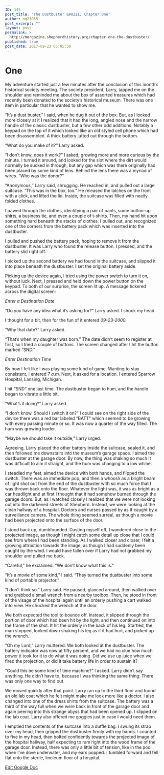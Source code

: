 ```yaml
---
ID: 145
post_title: 'The Dustbuster &#8211; Chapter One'
author: ng23055
post_excerpt: ""
layout: post
permalink: >
  http://morgazine.shepherdhistory.org/chapter-one-the-dustbuster/
published: true
post_date: 2017-09-23 05:05:58
---
```

<h1>One</h1>
My adventure started just a few minutes after the conclusion of this month’s historical society meeting. The society president, Larry, tapped me on the shoulder and reminded me about the box of assorted treasures which had recently been donated to the society’s historical museum. There was one item in particular that he wanted to show me.

“It’s a dust buster,” I said, when he dug it out of the box. But, as I looked more closely at it I realized that it had the long, angled nose and the narrow handle of the classic dustbuster, but a few other odd additions. Notably a keypad on the top of it which looked like an old styled cell phone which had been disassembled. A thick battery jutted out through the bottom.

“What do you make of it?” Larry asked.

“I don’t know, does it work?” I asked, growing more and more curious by the minute. I turned it around, and looked for the slot where the dirt would normally be sucked in through, but any gap which was there originally had been placed by some kind of lens. Behind the lens there was a myriad of wires. “Who was the donor?”

“Anonymous,” Larry said, shrugging. He reached in, and pulled out a large suitcase. “This was in the box, too.” He released the latches on the front with a click, and lifted the lid. Inside, the suitcase was filled with neatly folded clothes.

I pawed through the clothes, identifying a pair of pants, some button-up shirts, a business tie, and even a couple of t-shirts. Then, my hand hit upon something hard beneath the stacks of clothes. I pulled out, and recognized one of the corners from the battery pack which was inserted into the dustbuster.

I pulled and pushed the battery pack, hoping to remove it from the dustbuster. It was Larry who found the release button. I pressed, and the battery slid right off.

I picked up the second battery we had found in the suitcase, and slipped it into place beneath the dustbuster. I set the original battery aside.

Picking up the device again, I tried using the power switch to turn it on, without luck. Next, I pressed and held down the power button on the keypad. To both of our surprise, the screen lit up. A message tickered across the digital screen:

<i>Enter a Destination Date</i>

“Do you have any idea what it’s asking for?” Larry asked. I shook my head.

I thought for a bit, then for the fun of it entered <i>09-23-2000.</i>

“Why that date?” Larry asked.

“That’s when my daughter was born.” The date didn’t seem to register at first, so I tried a couple of buttons. The screen changed after I hit the button marked “SND.”

<i>Enter Destination Time</i>

By now I felt like I was playing some kind of game. Wanting to stay consistent, I entered <i>7 a.m.</i> Next, it asked for a location. I entered Sparrow Hospital, Lansing, Michigan.

I hit “SND” one last time. The dustbuster began to hum, and the handle began to vibrate a little bit.

“What’s it doing?” Larry asked.

“I don’t know. Should I switch it on?” I could see on the right side of the device there was a red bar labeled “BATT” which seemed to be growing with every passing minute or so. It was now a quarter of the way filled. The hum was growing louder.

“Maybe we should take it outside,” Larry urged.

Agreeing, Larry placed the other battery inside the suitcase, sealed it, and then followed me downstairs into the museum’s garage space. I aimed the dustbuster at the garage door. By now, the thing was shaking so much it was difficult to aim it straight, and the hum was changing to a low whine.

I steadied my feet, aimed the device with both hands, and flipped the switch. There was an immediate pop, and then a whoosh as a bright beam of light shot out from the end of the dustbuster with so much force that I was thrown back onto the floor. Whatever the light was, it was as bright as a car headlight and at first I thought that it had somehow burned through the garage doors. But, as I watched closely I realized that we were not looking out into the darkened streets of Shepherd. Instead, we were looking at the clean hallway of a hospital. Doctors and nurses passed by as if caught by a surveillance camera. The whole thing seemed surreal, as though a movie had been projected onto the surface of the door.

I stood back up, dumbfounded. Dusting myself off, I wandered close to the projected image, as though I might catch some detail up close that I could see from where I had been standing. As I walked closer and closer, I felt a growing attraction towards the image, as though I had suddenly been caught by the wind. I would have fallen over if Larry had not grabbed my shoulder and pulled me back.

“Careful,” he exclaimed. “We don’t know what this is.”

“It’s a movie of some kind,” I said. “They turned the dustbuster into some kind of portable projector.”

“I don’t think so.” Larry said. He paused, glanced around, then walked over and grabbed a small wrench from a nearby toolbox. Then, he stood in front of the visage of the hospital again until an orderly pushing a cart walked into view. He chucked the wrench at the door.

We both expected the tool to bounce off. Instead, it slipped through the portion of door which had been hit by the light, and then continued on into the frame of the shot. It hit the orderly in the back of his leg. Startled, the man stopped, looked down shaking his leg as if it had hurt, and picked up the wrench.

“Oh my Lord,” Larry muttered. We both looked at the dustbuster. The battery indicator was now at fifty percent, and we had no clue how much power it took for it to do what it was doing. Did we use up juice when we fired the projection, or did it take battery life in order to sustain it?

“Could this be some kind of time machine?” I asked. Larry didn’t say anything. He didn’t have to, because I was thinking the same thing: There was only one way to find out.

We moved quickly after that point. Larry ran up to the third floor and found an old lab coat which he felt might make me look more like a doctor. I also changed into one of the dress shirts from the suitcase. The battery was a third of the way full when we were back in front of the garage door and again peering into this strange abyss that had been opened up. I slipped on the lab coat. Larry also offered me goggles just in case I would need them.

I emptied the contents of the suitcase into a duffle bag. I swung its strap over my head, then gripped the dustbuster firmly with my hands. I counted to five in my head, then bolted confidently towards the projected image of the hospital hallway, half expecting to ram right into the wood frame of the garage door. Instead, there was only a little bit of tension, like in the pool when I’ve dove underwater, and my ears popped. I tumbled forward and fell flat onto the sterile, linoleum floor of a hospital.

<a href="https://docs.google.com/document/d/1jL6Wv_MPG-GsUDMfdTrC4q6na4fMo2UidJJoo2AJMEs/edit?usp=sharing">Edit Google Doc</a>